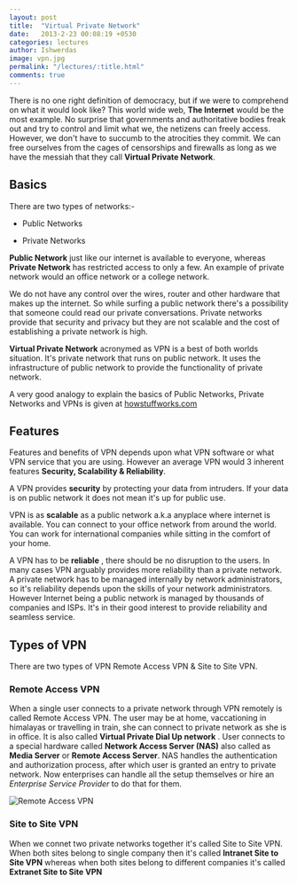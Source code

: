 ```yaml
---
layout: post
title:  "Virtual Private Network"
date:   2013-2-23 00:08:19 +0530
categories: lectures
author: Ishwerdas
image: vpn.jpg
permalink: "/lectures/:title.html"
comments: true
---
```


There is no one right definition of democracy, but if we were to comprehend on what it would look like? This world wide web, **The Internet** would be the most example. No surprise that governments and authoritative bodies freak out and try to control and limit what we, the netizens can freely access. However, we don't have to succumb to the atrocities they commit. We can free ourselves from the cages of censorships and firewalls as long as we have the messiah that they call **Virtual Private Network**.

## Basics

There are two types of networks:-

- Public Networks

- Private Networks

**Public Network** just like our internet is available to everyone, whereas **Private Network** has restricted access to only a few. An example of private network would an office network or a college network.

We do not have any control over the wires, router and other hardware that makes up the internet. So while surfing a public network there's a possibility that someone could read our private conversations. Private networks provide that security and privacy but they are not scalable and the cost of establishing a private network is high.

**Virtual Private Network** acronymed as VPN is a best of both worlds situation. It's private network that runs on public network. It uses the infrastructure of public network to provide the functionality of private network. 

A very good analogy to explain the basics of Public Networks, Private Networks and VPNs is given at [howstuffworks.com](http://computer.howstuffworks.com/vpn1.htm)

## Features
Features and benefits of VPN depends upon what VPN software or what VPN service that you are using. However an average VPN would 3 inherent features **Security, Scalability & Reliability**. 

A VPN provides **security** by protecting your data from intruders. If your data is on public network it does not mean it's up for public use. 

VPN is as **scalable** as a public network a.k.a anyplace where internet is available. You can connect to your office network from around the world. You can work for international companies while sitting in the comfort of your home.

A VPN has to be **reliable** , there should be no disruption to the users. In many cases VPN arguably provides more reliability than a private network. A private network has to be managed internally by network administrators, so it's reliability depends upon the skills of your network administrators. However Internet being a public network is managed by thousands of companies and ISPs. It's in their good interest to provide reliability and seamless service. 

## Types of VPN
There are two types of VPN Remote Access VPN & Site to Site VPN. 

### Remote Access VPN
When a single user connects to a private network through VPN remotely is called Remote Access VPN. The user may be at home, vaccationing in himalayas or travelling in train, she can connect to private network as she is in office. It is also called **Virtual Private Dial Up network** . User connects to a special hardware called **Network Access Server (NAS)** also called as **Media Server** or **Remote Access Server**. NAS handles the authentication and authorization process, after which user is granted an entry to private network. Now enterprises can handle all the setup themselves or hire an *Enterprise Service Provider* to do that for them. 

![Remote Access VPN](http://s.hswstatic.com/gif/vpn-1.gif "Remote Access VPN")

### Site to Site VPN
When we connet two private networks together it's called Site to Site VPN. When both sites belong to single company then it's called **Intranet Site to Site VPN** whereas when both sites belong to different companies it's called **Extranet Site to Site VPN**


